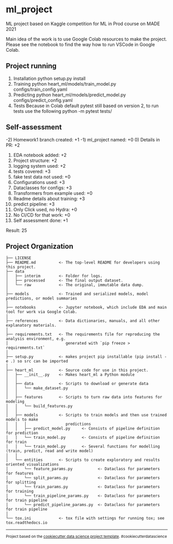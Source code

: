 ml_project
==============================

ML project based on Kaggle competition for ML in Prod course on MADE 2021

Main idea of the work is to use Google Colab resources to make the project.
Please see the notebook to find the way how to run VSCode in Google Colab.

Project running
------------
1. Installation
python setup.py install
2. Training
python heart_ml/models/train_model.py configs/train_config.yaml
3. Predicting
python heart_ml/models/predict_model.py configs/predict_config.yaml
4. Tests
Because in Colab default pytest still based on version 2, to run tests use the following
python -m pytest tests/

Self-assessment
------------
-2) Нomework1 branch created: +1
-1) ml_project named: +0
0) Details in PR: +2
1) EDA notebook added: +2
2) Project structure: +2
3) logging system used: +2
4) tests covered: +3
5) fake test data not used: +0
6) Configurations used: +3
7) Dataclasses for configs: +3
8) Transformers from example used: +0
9) Readme details about training: +3
10) predict pipeline: +3
11) Only Click used, no Hydra: +0
12) No CI/CD for that work: +0
13) Self assessment done: +1

Result: 25


Project Organization
------------

    ├── LICENSE
    ├── README.md          <- The top-level README for developers using this project.
    ├── data
    │   ├── interim        <- Folder for logs.
    │   ├── processed      <- The final output dataset.
    │   └── raw            <- The original, immutable data dump.
    │
    ├── models             <- Trained and serialized models, model predictions, or model summaries
    │
    ├── notebooks          <- Jupyter notebook, which include EDA and main tool for work via Google Colab.
    │
    ├── references         <- Data dictionaries, manuals, and all other explanatory materials.
    │
    ├── requirements.txt   <- The requirements file for reproducing the analysis environment, e.g.
    │                         generated with `pip freeze > requirements.txt`
    │
    ├── setup.py           <- makes project pip installable (pip install -e .) so src can be imported
    │
    ├── heart_ml           <- Source code for use in this project.
    │   ├── __init__.py    <- Makes heart_ml a Python module
    │   │
    │   ├── data           <- Scripts to download or generate data
    │   │   └── make_dataset.py
    │   │
    │   ├── features       <- Scripts to turn raw data into features for modeling
    │   │   └── build_features.py
    │   │
    │   ├── models         <- Scripts to train models and then use trained models to make
    │   │   │                 predictions
    │   │   ├── predict_model.py     <- Consists of pipeline definition for prediction
    │   │   └── train_model.py       <- Consists of pipeline definition for train
    │   │   └── train_model.py       <- Several functions for modelling (train, predict, read and write model)
    │   │
    │   └── entities       <- Scripts to create exploratory and results oriented visualizations
    │       └── feature_params.py           <- Dataclass for parameters for features
    │       └── split_params.py             <- Dataclass for parameters for splitting
    │       └── train_params.py             <- Dataclass for parameters for training
    │       └── train_pipeline_params.py    <- Dataclass for parameters for train pipeline
    │       └── predict_pipeline_params.py  <- Dataclass for parameters for train pipeline
    │
    └── tox.ini            <- tox file with settings for running tox; see tox.readthedocs.io


--------

<p><small>Project based on the <a target="_blank" href="https://drivendata.github.io/cookiecutter-data-science/">cookiecutter data science project template</a>. #cookiecutterdatascience</small></p>
